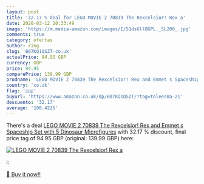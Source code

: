 ```yaml
---
layout: post
title: '32.17 % deal for LEGO MOVIE 2 70839 The Rexcelsior! Rex a'
date: 2020-03-12 20:33:49
image: 'https://m.media-amazon.com/images/I/51dsGllBGPL._SL200_.jpg'
comments: true
category: ofertas
author: ring
slug: 'B07KQ1QSZT-co.uk'
actualPrice: 94.95 GBP
currency: GBP
price: 94.95
comparePrice: 139.99 GBP
prodname: 'LEGO MOVIE 2 70839 The Rexcelsior! Rex and Emmet s Spaceship Set with 5 Dinosaur Microfigures'
country: 'co.uk'
flag: '🇬🇧'
buyurl: 'https://www.amazon.co.uk/dp/B07KQ1QSZT/?tag=tolees0a-21'
descuento: '32.17'
average: '100.4225'
---
```


There's a deal [LEGO MOVIE 2 70839 The Rexcelsior! Rex and Emmet s Spaceship Set with 5 Dinosaur Microfigures](https://www.amazon.co.uk/dp/B07KQ1QSZT/?tag=tolees0a-21)  with  32.17 % discount, final price tag of  94.95 GBP (original: 139.99 GBP) here:

[![LEGO MOVIE 2 70839 The Rexcelsior! Rex a](https://m.media-amazon.com/images/I/51dsGllBGPL._SL200_.jpg)](https://www.amazon.co.uk/dp/B07KQ1QSZT/?tag=tolees0a-21)

ℹ️:


[🛒 Buy it now!!](https://www.amazon.co.uk/dp/B07KQ1QSZT/?tag=tolees0a-21)
